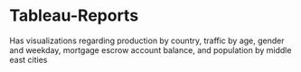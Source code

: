 # Tableau-Reports
Has visualizations regarding production by country, traffic by age, gender and weekday, mortgage escrow account balance, and population by middle east cities
